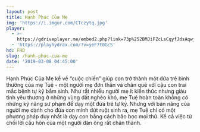 ```yaml
---
layout: post
title: Hạnh Phúc Của Mẹ
img: 'https://i.imgur.com/CTczytq.jpg'
player:
  - >-
    https://gdriveplayer.me/embed2.php?link=73p%252BMJiFZcLsCqyfJdsAqwjaW1tdwR%252F3UqzU9M0WG7xN2r7vSvYUISu%252FaiBlWarb1OBgaFHWGXg0cVAe0oVTja2VFkEroUUUnGMwL8q0i5GveMtx%252Fvok5GD4Dw%252Fg2MxO6%252BjJJFwVOzUqt%252BdyQeSJqpFnqHEdino%252F15MztOKA1saeopLp7I9CzLGNsT%252FK0Hia1N09Q%252BkZ3PbIshyZvF6djK
  - 'https://playhydrax.com/?v=yeF7t0GcS'
hd: FHD
slug: /hanh-phuc-cua-me
date: '2019-03-08 04:45:00'
---
```

Hạnh Phúc Của Mẹ kể về “cuộc chiến” giúp con trở thành một đứa trẻ bình thường của mẹ Tuệ - một người mẹ đơn thân và chân quê với cậu con trai mắc bệnh tự kỷ bẩm sinh. Như rất nhiều người mẹ ít kiến thức nhưng giàu tình yêu thương ở những vùng đất nghèo khó, mẹ Tuệ hoàn toàn không có những kỹ năng sư phạm để dạy một đứa trẻ tự kỷ. Nhưng với bản năng của người mẹ dành cho đứa con mình dứt ruột sinh ra, mẹ Tuệ chỉ có một phương pháp duy nhất là dạy con bằng cách bảo bọc mọi thứ. Kể cả việc từ chối lời cầu hôn của một người đàn ông rất chân thành.
